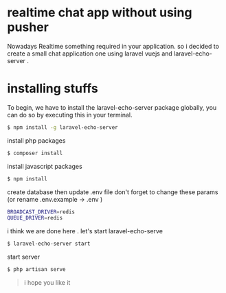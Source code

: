 # realtime chat app without using pusher

Nowadays Realtime something required in your application.
so i decided to create a small chat application one using laravel vuejs and laravel-echo-server .

# installing stuffs 
To begin, we have to install the laravel-echo-server package globally, you can do so by executing this in your terminal.
```sh
$ npm install -g laravel-echo-server
```
install php packages 

```sh
$ composer install
```
install javascript packages

```sh
$ npm install
```
create database then update  .env file don't forget to change these params (or rename .env.example -> .env )

```sh
BROADCAST_DRIVER=redis
QUEUE_DRIVER=redis
```
i think we are done here .
   let's start laravel-echo-serve
```sh
$ laravel-echo-server start
```
start server
```sh
$ php artisan serve
```

> i hope you like it


